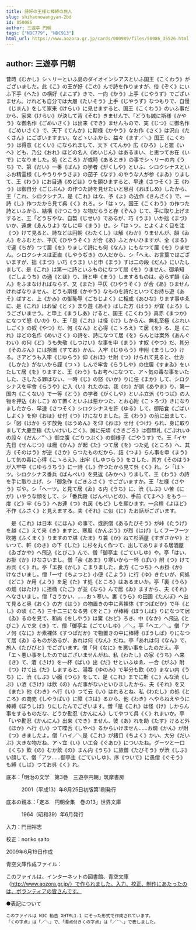 ```yaml
---
title: 詩好の王様と棒縛の旅人
slug: shihaonowangyan-2bd
id: 050086
author: 三遊亭 円朝
tags: ["NDC779", "NDC913"]
html_url: https://www.aozora.gr.jp/cards/000989/files/50086_35526.html
---
```


## author: 三遊亭 円朝

昔時《むかし》シヽリーといふ島のダイオインシアスといふ国王《こくわう》がございました。此《こ》の王が好《この》んで詩を作りますが、俗《ぞく》にいふ下手《へた》の横好《よこず》きで、一向《かう》上手《じやうず》でございません。けれども自分では大層《たいそう》上手《じやうず》なつもりで、自慢《じまん》をして家来《けらい》に見せますると、国王《こくわう》のいふ事だから、家来《けらい》が決して背《そむ》きませんで、「どうも誠に斯様《かやう》な御名作《ごめいさく》は出来《でき》ませんもので、実《じつ》に御名作《ごめいさく》で、天下《てんか》に斯様《かやう》なお作《さく》は沢山《たくさん》にございますまい。などゝいふから、益々《ます／＼》国王《こくわう》は得意《とくい》になられまして、天下《てんか》広《ひろ》しと雖《いへ》ども、乃公《おれ》ほどの名人《めいじん》はあるまい、と思つてお在《いで》になりました。処《ところ》が或時《あるとき》の事でシヽリーの内《うち》で、第《だい》一番《ばん》の学者《がくしや》といふ、シロクシナスといふお精霊様《しやうりやうさま》の茄子《なす》のやうな人が参《まゐ》りまして、王《わう》にお目通《めどほ》りを願ひますると、早速《さつそく》王《わう》は御自分《ごじぶん》の作つた詩を見せたいと思召《おぼしめ》したから、王「これ、シロクシナス、是《これ》はな、予《よ》の近作《きんさく》で、一詩《し》作つたから見て呉《く》れろ。シ「はゝツ。国王《こくわう》の作つた詩といふから、結構《けつこう》な物だらうと存《ぞん》じて、手に取り上げますると、王「どうぢやな、自製《じせい》であるが、巧《うま》いか拙《まづ》いか、遠慮《ゑんりよ》なしに申《まう》せ。シ「はゝツ。とよくよく目を注《つ》けて見ると、詩などは円朝《わたくし》は解《わか》りませんが、韻《ゐん》をふむとか、平仄《ひやうそく》が合《あ》ふとかいひますが、全《まる》で違《ちが》つて居《を》りまして詩にも何《なん》にもなつて居《を》りません。シロクシナスは正直《しやうぢき》の人だから、シ「へえ、お言葉ではございますが、拙《まづ》い巧《うま》いと申《まう》すは二の段《だん》にいたしまして、是《これ》は第一に詩といふものになつて居《を》りません、御承知《ごしようち》の通《とほ》り、詩と申《まう》しまするものは、必らず韻《ゐん》をふまなければならず、又《また》平仄《ひやうそく》が合《あ》ひませんければなりません、どうも斯様《かやう》なものを詩だといつてお持ち遊《あそ》ばすと、上《かみ》の御恥辱《ごちじよく》に相成《あひな》ります事ゆゑに、是《これ》はお留《とゞ》まり遊《あそ》ばした方《はう》が宜《よろ》しうございませう。と申上《まうしあ》げると、国王《こくわう》真赤《まつか》になつて怒《いか》り、王「是《これ》は怪《け》しからん、無礼至極《ぶれいしごく》の奴《やつ》だ、何《なん》と心得《こゝろえ》て居《を》る、是《これ》ほどの名作《めいさく》の詩を、詩になつて居《を》らんとは案外《あんぐわい》の何《ど》うも失敬《しつけい》な事を申《まう》す奴《やつ》だ、其分《そのぶん》には捨置《すてお》かん、入牢《じゆらう》申附《まうしつ》ける。さアどうも入牢《じゆらう》仰《おほ》せ附《つ》けられて見ると、仕方《しかた》がないから謹《つゝ》しんで牢舎《らうしや》の住居《すまゐ》をいたして居《を》りますと、王《わう》もお考へになつて、アヽ気の毒な事をいたした、さしたる罪はない、一時《じ》の怒《いか》りに任《まか》して、シロクシナスを牢舎《らうや》に入《い》れたのは、我《わ》が誤《あやま》り、第一国内《こくない》で一等《とう》の学者《がくしや》といふ立派《りつぱ》の人物を押込《おしこ》めて置くといふは悪かつた、とお心附《こゝろづ》きになりましたから、早速《さつそく》シロクシナスを許《ゆる》して、御陪食《ごばいしよく》を仰《おほ》せ付《つ》けになりました。王《わう》の前に出まして、シ「図《はか》らず放免《はうめん》を仰《おほ》せ付《つけ》られ、身に取りまして大慶至極《たいけいしごく》、誠に先頃《さきごろ》は御無礼《ごぶれい》の段々《だん／″＼》御立腹《ごりつぷく》の御様子《ごやうす》で。王「イヤ先日《せんじつ》は癇《かん》が起《た》つて居《を》つた処《ところ》へ、其方《そのはう》が逆《さか》らつたものだから、詰《つま》らん事を申《まう》して気の毒に心得《こゝろえ》、出牢《しゆつらう》をさした、其方《そのはう》が入牢中《じゆらうちう》に一詩《し》作つたから見て呉《く》れ。シ「はゝツ。シロクシナス番兵《ばんぺい》を見返《みかへ》りまして、王《わう》の詩を手に取り上げ、シ「御急作《ごきふさく》でございますか。王「左様《さやう》ぢや。シ「へーツ。と見て居《ゐ》る内《うち》に、渋《しぶ》い苦《にが》いやうな顔をして、シ「番兵殿《ばんぺいどの》、手前《てまへ》をもう一度《ど》牢《らう》へお連《つ》れ戻《もど》しを願ひます。―余程《よほど》不作《ふさく》と見えまする。夫《それ》に似《に》たお話がございます。

　是《これ》は日本《にほん》の事で、或旅僧《あるたびそう》が峠《たうげ》を越《こ》えて来《き》ますと、寒風《かんぷう》が烈《はげ》しくフーフーツ吹捲《ふくまく》りますので堪《たま》り兼《か》ねて杉酒屋《すぎさかや》といつて、軒《のき》の下《した》に杉を丸く作つて、出してありまする居酒屋《ゐざかや》へ飛込《とびこ》んで、僧「御亭主《ごていしゆ》や。亭「はい、お掛《か》けなさいまし。僧「余《あま》り寒いから一杯《ぱい》附《つ》けてお呉《く》れ。亭「エ畏《かし》こまりました、此方《こつち》へお掛《か》けなさいまし。僧「一寸《ちよつと》小便《こよう》に行《ゆ》きたいが、何処《どこ》か用《よう》を足《た》す処《ところ》はあるまいか。亭「裏《うら》の畑《はたけ》に担桶《たご》が並《なら》んで居《ゐ》ますから、夫《それ》へなさいまし。僧「さうかい、……おゝ寒い。裏《うら》の田圃《たんぼ》へ出て見ると奥《おく》の方《はう》の物置きの中に素裸体《すつぱだか》で年《とし》の頃《ころ》三十二三になる男《をとこ》が棒縛《ぼうしば》りになつて居《ゐ》るのを見て、和尚《をしやう》は驚《おど》ろき、中《なか》へ飛込《とびこ》んで来《き》て、僧「御亭主《ごていしゆ》／＼。亭「ヘエ／＼。僧「アノ何《なに》か素裸体《すつぱだか》で物置きの中に棒縛《ぼうしば》りになつて居《ゐ》るものがあるが、あれは何《なん》だね。亭「あれは何《なん》で、旅人《たびびと》でございます。僧「何《なに》を悪い事をしたのだえ。亭「エヽ悪い事をしたのではございませんがね、私《わたし》の家《うち》へ来《き》て、酒《さけ》を一杯《ぱい》出《だ》せといふゆゑ、一合《がふ》附《つ》けて出《だ》しますると、湯呑《ゆのみ》で半分も飲《の》まない内《うち》に、渋《しぶ》い面《つら》をして、是《これ》までに斯《こ》んな渋《しぶ》い酒《さけ》は飲《の》んだ事がないといひましたから、夫《それ》を又《また》他《わき》へ行《い》つて云《い》はれるとね、私《わたし》の処《ところ》の商売《しやうばい》に障《さは》るから、他《わき》へやらねえやうに棒縛《ぼうしば》りにしたんでございます。僧「是《これ》は怪《け》しからん事をするものだな、どうか勘忍《かんにん》してやつて呉《く》れまいか。亭「いや勘忍《かんにん》出来《でき》ません、彼《あ》れを助《たす》けると外《ほか》へ行《い》つて喋舌《しやべ》るからいけません……お燗《かん》が附《つ》きましたよ。僧「ハイ／＼是《これ》が猪口《ちよく》かい、大分《だいぶ》大きな物だね、アヽ宜《い》い工合《ぐあひ》についたね。グーツと一口《くち》飲《の》むか飲《の》まん内《うち》に旅僧《たびそう》が渋《しぶ》い顔して、僧「アツ……御亭主《ごていしゆ》、序《ついで》に愚僧《ぐそう》も縛《しば》つてお呉《く》れ。













底本：「明治の文学　第3巻　三遊亭円朝」筑摩書房


　　　2001（平成13）年8月25日初版第1刷発行

底本の親本：「定本　円朝全集　巻の13」世界文庫

　　　1964（昭和39）年6月発行

入力：門田裕志

校正：noriko saito

2009年6月19日作成

青空文庫作成ファイル：

このファイルは、インターネットの図書館、青空文庫（http://www.aozora.gr.jp/）で作られました。入力、校正、制作にあたったのは、ボランティアの皆さんです。











●表記について


	このファイルは W3C 勧告 XHTML1.1 にそった形式で作成されています。
	「くの字点」は「／＼」で、「濁点付きくの字点」は「／″＼」で表しました。